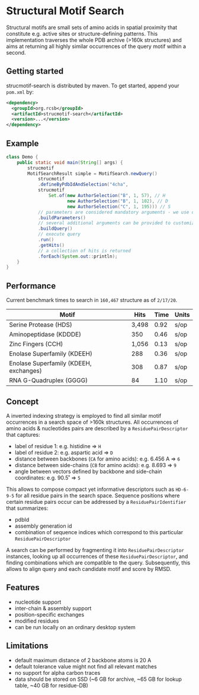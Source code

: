 # Structural Motif Search
Structural motifs are small sets of amino acids in spatial proximity that constitute e.g. active sites or 
structure-defining patterns. This implementation traverses the whole PDB archive (>160k structures) and aims at 
returning all highly similar occurrences of the query motif within a second.

## Getting started
strucmotif-search is distributed by maven. To get started, append your `pom.xml` by:
```xml
<dependency>
  <groupId>org.rcsb</groupId>
  <artifactId>strucmotif-search</artifactId>
  <version>...</version>
</dependency>
```

## Example
```java
class Demo {
    public static void main(String[] args) {
        strucmotif
        MotifSearchResult simple = MotifSearch.newQuery()
            strucmotif
            .defineByPdbIdAndSelection("4cha",
            strucmotif
                Set.of(new AuthorSelection("B", 1, 57), // H
                       new AuthorSelection("B", 1, 102), // D
                       new AuthorSelection("C", 1, 195))) // S
            // parameters are considered mandatory arguments - we use defaults
            .buildParameters()
            // several additional arguments can be provided to customize the query further
            .buildQuery()
            // execute query
            .run()
            .getHits()
            // a collection of hits is returned
            .forEach(System.out::println);
    }
}
```

## Performance
Current benchmark times to search in `160,467` structure as of `2/17/20`.

| Motif | Hits | Time | Units |
| --- | --- | --- | --- |
| Serine Protease (HDS) | 3,498 | 0.92 | s/op |
| Aminopeptidase (KDDDE) | 350 | 0.46 | s/op |
| Zinc Fingers (CCH) | 1,056 | 0.13 | s/op |
| Enolase Superfamily (KDEEH) | 288 | 0.36 | s/op |
| Enolase Superfamily (KDEEH, exchanges) | 308 | 0.87 | s/op |
| RNA G-Quadruplex (GGGG) | 84 | 1.10 | s/op | 

## Concept
A inverted indexing strategy is employed to find all similar motif occurrences in a search space of >160k structures.
All occurrences of amino acids & nucleotides pairs are described by a `ResiduePairDescriptor` that captures:
- label of residue 1: e.g. histidine => `H`
- label of residue 2: e.g. aspartic acid => `D`
- distance between backbones (`CA` for amino acids): e.g. 6.456 A => `6`
- distance between side-chains (`CB` for amino acids): e.g. 8.693 => `9`
- angle between vectors defined by backbone and side-chain coordinates: e.g. 90.5˚ => `5` 

This allows to compose compact yet informative descriptors such as `HD-6-9-5` for all residue pairs in the search space.
Sequence positions where certain residue pairs occur can be addressed by a `ResiduePairIdentifier` that summarizes:
- pdbId
- assembly generation id
- combination of sequence indices which correspond to this particular `ResiduePairDescriptor`

A search can be performed by fragmenting it into `ResiduePairDescriptor` instances, looking up all 
occurrences of these `ResiduePairDescriptor`, and finding combinations which are compatible to the query. Subsequently, 
this allows to align query and each candidate motif and score by RMSD.

## Features
- nucleotide support
- inter-chain & assembly support
- position-specific exchanges
- modified residues
- can be run locally on an ordinary desktop system

## Limitations
- default maximum distance of 2 backbone atoms is 20 A
- default tolerance value might not find all relevant matches
- no support for alpha carbon traces
- data should be stored on SSD (~6 GB for archive, ~65 GB for lookup table, ~40 GB for residue-DB)